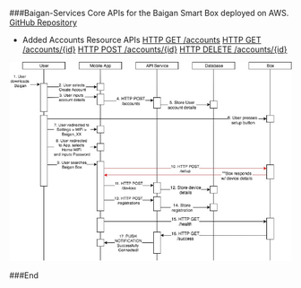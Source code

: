 ###Baigan-Services
Core APIs for the Baigan Smart Box deployed on AWS.
[GitHub Repository](https://github.com/ashewnarain/baigan-service)
- Added Accounts Resource APIs
	[HTTP GET /accounts](http://ec2-3-83-92-51.compute-1.amazonaws.com/accounts)
	[HTTP GET /accounts/{id}](http://ec2-3-83-92-51.compute-1.amazonaws.com/accounts/1)
	[HTTP POST /accounts/{id}](http://ec2-3-83-92-51.compute-1.amazonaws.com)
	[HTTP DELETE /accounts/{id}](http://ec2-3-83-92-51.compute-1.amazonaws.com)

[![User Setup Architecture](https://github.com/ashewnarain/baigan-service/blob/master/img/User-Set-Up.jpg "User Setup Architecture")](https://github.com/ashewnarain/baigan-service/blob/master/img/User-Set-Up.jpg "User Setup Architecture")

###End